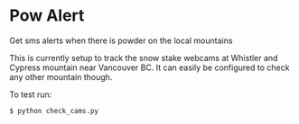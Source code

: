 # Pow Alert

Get sms alerts when there is powder on the local mountains

This is currently setup to track the snow stake webcams at Whistler and Cypress mountain near Vancouver BC. It can easily be configured to check any other mountain though.

To test run:

```bash
$ python check_cams.py
```

